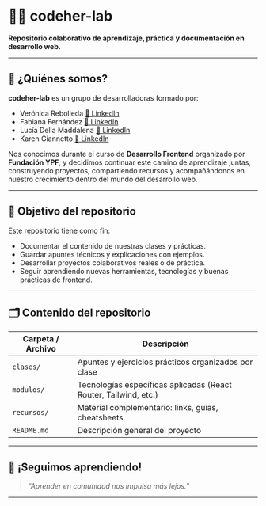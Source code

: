 # 👩‍💻 codeher-lab

**Repositorio colaborativo de aprendizaje, práctica y documentación en desarrollo web.**

---

## 🌱 ¿Quiénes somos?

**codeher-lab** es un grupo de desarrolladoras formado por:

- Verónica Rebolleda [🔗 LinkedIn](https://www.linkedin.com/in/m-veronica-rebolleda/)
- Fabiana Fernández [🔗 LinkedIn](https://www.linkedin.com/in/fabiana-fernandez/)
- Lucía Della Maddalena [🔗 LinkedIn](https://www.linkedin.com/in/luciadmaddalena/)
- Karen Giannetto [🔗 LinkedIn](https://www.linkedin.com/in/karen-giannetto/)

Nos conocimos durante el curso de **Desarrollo Frontend** organizado por **Fundación YPF**, y decidimos continuar este camino de aprendizaje juntas, construyendo proyectos, compartiendo recursos y acompañándonos en nuestro crecimiento dentro del mundo del desarrollo web.

---

## 🎯 Objetivo del repositorio

Este repositorio tiene como fin:

- Documentar el contenido de nuestras clases y prácticas.
- Guardar apuntes técnicos y explicaciones con ejemplos.
- Desarrollar proyectos colaborativos reales o de práctica.
- Seguir aprendiendo nuevas herramientas, tecnologías y buenas prácticas de frontend.

---

## 🗂️ Contenido del repositorio

| Carpeta / Archivo | Descripción |
|-------------------|-------------|
| `clases/`         | Apuntes y ejercicios prácticos organizados por clase |
| `modulos/`        | Tecnologías específicas aplicadas (React Router, Tailwind, etc.) |
| `recursos/`       | Material complementario: links, guías, cheatsheets |
| `README.md`       | Descripción general del proyecto |


---

## 🚀 ¡Seguimos aprendiendo!

> _“Aprender en comunidad nos impulsa más lejos.”_

---
